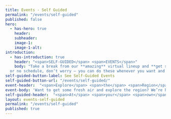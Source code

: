 ```yaml
---
title: Events - Self Guided
permalink: "/events/self-guided"
published: false
hero:
  - has-hero: true
    header: 
    subheader: 
    image-1:
    image-1-alt:
introduction:
  - has-introduction: true
    header: "<span>SELF-GUIDED</span> <span>EVENTS</span>"
    body: "Take a break from our **amazing** virtual lineup and **get some creative energy flowing** with these (free!)…self-guided events. Whether you’ve got a busy schedule
  or no schedule, don’t worry — you can do these whenever you want and wherever, though make sure to wear a mask and social distance!."
self-guided-button-label: See Self-Guided Events
self-guided-button-url: "/events/self-guided/"
event-header:  "<span>Explore</span> <span>the</span> <span>Region</span>"
event-body: 'Want to get some fresh air and explore the region? We’re here to help you stave off Zoom fatigue. Check out our mural tour and Hidden Treasures Photo Walk (curated by [Dayo Kosoko <i class="fas fa-external-link-square-alt"></i>](https://www.instagram.com/thearthype/?hl=en){:target="_blank" rel="noopener nofollow"}) and get out and about — safely! Huge thanks to Mapbox for making this awesome tool for us.'
self-guided-header:  "<span>At</span> <span>your</span> <span>own</span> <span>pace</span>"
layout: events-self-guided
permalink: "/events/self-guided"
published: true
---
```


